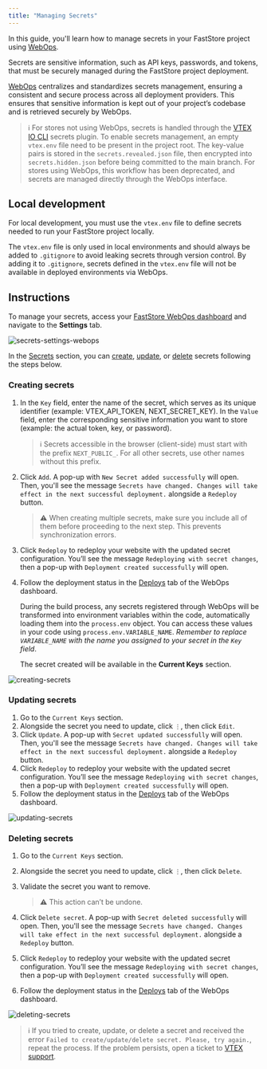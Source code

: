```yaml
---
title: "Managing Secrets"
---
```


In this guide, you'll learn how to manage secrets in your FastStore project using [WebOps](https://developers.vtex.com/docs/guides/faststore/1-onboarding-overview).

Secrets are sensitive information, such as API keys, passwords, and tokens, that must be securely managed during the FastStore project deployment.

[WebOps](https://developers.vtex.com/docs/guides/faststore/1-onboarding-overview) centralizes and standardizes secrets management, ensuring a consistent and secure process across all deployment providers. This ensures that sensitive information is kept out of your project’s codebase and is retrieved securely by WebOps.

>ℹ️ For stores not using WebOps, secrets is handled through the [VTEX IO CLI](https://developers.vtex.com/docs/guides/vtex-io-documentation-vtex-io-cli-plugins) secrets plugin. To enable secrets management, an empty `vtex.env` file need to be present in the project root. The key-value pairs is stored in the `secrets.revealed.json` file, then encrypted into `secrets.hidden.json` before being committed to the main branch. For stores using WebOps, this workflow has been deprecated, and secrets are managed directly through the WebOps interface.

## Local development

For local development, you must use the `vtex.env` file to define secrets needed to run your FastStore project locally. 

The `vtex.env` file is only used in local environments and should always be added to `.gitignore` to avoid leaking secrets through version control. By adding it to `.gitignore`, secrets defined in the `vtex.env` file will not be available in deployed environments via WebOps.

## Instructions

To manage your secrets, access your [FastStore WebOps dashboard](https://developers.vtex.com/docs/guides/faststore/1-onboarding-dashboard) and navigate to the **Settings** tab.

![secrets-settings-webops](https://vtexhelp.vtexassets.com/assets/docs/src/secrets-settings-webops___c4cc35670f1faf9ecabd30447d1ee9b6.gif)

In the [Secrets](https://developers.vtex.com/docs/guides/faststore/1-onboarding-dashboard#secrets) section, you can [create](#creating-secrets), [update](#updating-secrets), or [delete](#deleting-secrets) secrets following the steps below.

### Creating secrets

1. In the `Key` field, enter the name of the secret, which serves as its unique identifier (example: VTEX_API_TOKEN, NEXT_SECRET_KEY). In the `Value` field, enter the corresponding sensitive information you want to store (example: the actual token, key, or password).

   >ℹ Secrets accessible in the browser (client-side) must start with the prefix `NEXT_PUBLIC_`. For all other secrets, use other names without this prefix.

2. Click `Add`. A pop-up with `New Secret added successfully` will open. Then, you'll see the message `Secrets have changed. Changes will take effect in the next successful deployment.` alongside a `Redeploy` button.

   >⚠ When creating multiple secrets, make sure you include all of them before proceeding to the next step. This prevents synchronization errors.

3. Click `Redeploy` to redeploy your website with the updated secret configuration. You’ll see the message `Redeploying with secret changes`, then a pop-up with `Deployment created successfully` will open.
4. Follow the deployment status in the [Deploys](https://developers.vtex.com/docs/guides/faststore/1-onboarding-dashboard#deploys) tab of the WebOps dashboard.

   During the build process, any secrets registered through WebOps will be transformed into environment variables within the code, automatically loading them into the `process.env` object. You can access these values in your code using `process.env.VARIABLE_NAME`. *Remember to replace `VARIABLE_NAME` with the name you assigned to your secret in the `Key` field*.

   The secret created will be available in the **Current Keys** section.

![creating-secrets](https://vtexhelp.vtexassets.com/assets/docs/src/creating-secrets___14633df5e1e1385934d7f0854f00d340.gif)

### Updating secrets

1. Go to the `Current Keys` section.
2. Alongside the secret you need to update, click `⋮`, then click `Edit`.
3. Click `Update`.  A pop-up with `Secret updated successfully` will open. Then, you'll see the message `Secrets have changed. Changes will take effect in the next successful deployment.` alongside a `Redeploy` button.
4. Click `Redeploy` to redeploy your website with the updated secret configuration. You’ll see the message `Redeploying with secret changes`, then a pop-up with `Deployment created successfully` will open.
5. Follow the deployment status in the [Deploys](https://developers.vtex.com/docs/guides/faststore/1-onboarding-dashboard#deploys) tab of the WebOps dashboard.

![updating-secrets](https://vtexhelp.vtexassets.com/assets/docs/src/updating-secrets___41a012c6f441bf927d67a59448c19894.gif)

### Deleting secrets

1. Go to the `Current Keys` section.
2. Alongside the secret you need to update, click `⋮`, then click `Delete`.
3. Validate the secret you want to remove.

   >⚠ This action can’t be undone.

4. Click `Delete secret`. A pop-up with `Secret deleted successfully` will open. Then, you'll see the message `Secrets have changed. Changes will take effect in the next successful deployment.` alongside a `Redeploy` button.
5. Click `Redeploy` to redeploy your website with the updated secret configuration. You’ll see the message `Redeploying with secret changes`, then a pop-up with `Deployment created successfully` will open.
6. Follow the deployment status in the [Deploys](https://developers.vtex.com/docs/guides/faststore/1-onboarding-dashboard#deploys) tab of the WebOps dashboard.

![deleting-secrets](https://vtexhelp.vtexassets.com/assets/docs/src/deleting-secrets___c5b464f532114c9895ce49af2fd8c76b.gif)

>ℹ If you tried to create, update, or delete a secret and received the error `Failed to create/update/delete secret. Please, try again.`, repeat the process. If the problem persists, open a ticket to [VTEX support](https://help.vtex.com/en/support).
